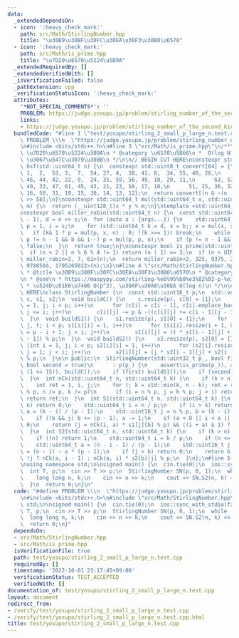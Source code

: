 ```yaml
---
data:
  _extendedDependsOn:
  - icon: ':heavy_check_mark:'
    path: src/Math/StirlingNumber.hpp
    title: "\u30B9\u30BF\u30FC\u30EA\u30F3\u30B0\u6570"
  - icon: ':heavy_check_mark:'
    path: src/Math/is_prime.hpp
    title: "\u7D20\u6570\u5224\u5B9A"
  _extendedRequiredBy: []
  _extendedVerifiedWith: []
  _isVerificationFailed: false
  _pathExtension: cpp
  _verificationStatusIcon: ':heavy_check_mark:'
  attributes:
    '*NOT_SPECIAL_COMMENTS*': ''
    PROBLEM: https://judge.yosupo.jp/problem/stirling_number_of_the_second_kind_small_p_large_n
    links:
    - https://judge.yosupo.jp/problem/stirling_number_of_the_second_kind_small_p_large_n
  bundledCode: "#line 1 \"test/yosupo/stirling_2_small_p_large_n.test.cpp\"\n#define\
    \ PROBLEM \\\n  \"https://judge.yosupo.jp/problem/stirling_number_of_the_second_kind_small_p_large_n\"\
    \n#include <bits/stdc++.h>\n#line 3 \"src/Math/is_prime.hpp\"\n/**\n * @title\
    \ \u7D20\u6570\u5224\u5B9A\n * @category \u6570\u5B66\n *  O(log N)\n * constexpr\
    \ \u3067\u547C\u3079\u308B\n */\n\n// BEGIN CUT HERE\nconstexpr std::uint16_t\
    \ bsf(std::uint64_t n) {\n  constexpr std::uint8_t convert[64] = {\n      0, \
    \ 1,  2,  53, 3,  7,  54, 27, 4,  38, 41, 8,  34, 55, 48, 28,\n      62, 5,  39,\
    \ 46, 44, 42, 22, 9,  24, 35, 59, 56, 49, 18, 29, 11,\n      63, 52, 6,  26, 37,\
    \ 40, 33, 47, 61, 45, 43, 21, 23, 58, 17, 10,\n      51, 25, 36, 32, 60, 20, 57,\
    \ 16, 50, 31, 19, 15, 30, 14, 13, 12};\n  return convert[(n & ~(n - 1)) * 157587932685088877\
    \ >> 58];\n}\nconstexpr std::uint64_t mul(std::uint64_t x, std::uint64_t y, std::uint64_t\
    \ m) {\n  return (__uint128_t)x * y % m;\n}\ntemplate <std::uint64_t... args>\n\
    constexpr bool miller_rabin(std::uint64_t n) {\n  const std::uint64_t s = bsf(n\
    \ - 1), d = n >> s;\n  for (auto a : {args...}) {\n    std::uint64_t b = a % n,\
    \ p = 1, i = s;\n    for (std::uint64_t k = d, x = b;; x = mul(x, x, n))\n   \
    \   if (k& 1 ? p = mul(p, x, n) : 0; !(k >>= 1)) break;\n    while (p != 1 &&\
    \ p != n - 1 && b && i--) p = mul(p, p, n);\n    if (p != n - 1 && i != s) return\
    \ false;\n  }\n  return true;\n}\nconstexpr bool is_prime(std::uint64_t n) {\n\
    \  if (n < 2 || n % 6 % 4 != 1) return (n | 1) == 3;\n  if (n < UINT_MAX) return\
    \ miller_rabin<2, 7, 61>(n);\n  return miller_rabin<2, 325, 9375, 28178, 450775,\
    \ 9780504, 1795265022>(n);\n}\n#line 4 \"src/Math/StirlingNumber.hpp\"\n/**\n\
    \ * @title \u30B9\u30BF\u30FC\u30EA\u30F3\u30B0\u6570\n * @category \u6570\u5B66\
    \n * @see\n * https://maspypy.com/stirling-%e6%95%b0%e3%82%92-p-%e3%81%a7%e5%89%b2%e3%81%a3%e3%81%9f%e4%bd%99%e3%82%8a%e3%81%ae%e8%a8%88%e7%ae%97\n\
    \ * \u524D\u51E6\u7406 O(p^2), \u30AF\u30A8\u30EA O(log n)\n */\n\n// BEGIN CUT\
    \ HERE\nclass StirlingNumber {\n  const std::uint16_t p;\n  std::vector<std::vector<std::uint16_t>>\
    \ c, s1, s2;\n  void buildC() {\n    c.resize(p), c[0] = {1};\n    for (int i\
    \ = 1, j; i < p; i++)\n      for (c[i] = c[i - 1], c[i].emplace_back(0), j = 1;\
    \ j <= i; j++)\n        c[i][j] -= p & -((c[i][j] += c[i - 1][j - 1]) >= p);\n\
    \  }\n  void buildS1() {\n    s1.resize(p), s1[0] = {1};\n    for (int i = 1,\
    \ j, t; i < p; s1[i][i] = 1, i++)\n      for (s1[i].resize(i + 1, 0), j = 1, t\
    \ = p - i + 1; j < i; j++)\n        s1[i][j] = (t * s1[i - 1][j] + s1[i - 1][j\
    \ - 1]) % p;\n  }\n  void buildS2() {\n    s2.resize(p), s2[0] = {1};\n    for\
    \ (int i = 1, j; i < p; s2[i][i] = 1, i++)\n      for (s2[i].resize(i + 1, 0),\
    \ j = 1; j < i; j++)\n        s2[i][j] = (j * s2[i - 1][j] + s2[i - 1][j - 1])\
    \ % p;\n  }\n\n public:\n  StirlingNumber(std::uint32_t p_, bool first = true,\
    \ bool second = true)\n      : p(p_) {\n    assert(is_prime(p_)), assert(p_ <\
    \ (1 << 15)), buildC();\n    if (first) buildS1();\n    if (second) buildS2();\n\
    \  }\n  int nCk(std::uint64_t n, std::uint64_t k) {\n    if (k > n) return 0;\n\
    \    int ret = 1, i, j;\n    for (; k = std::min(k, n - k); ret = ret * c[i][j]\
    \ % p, n /= p, k /= p)\n      if (i = n % p, j = k % p; j > i) return 0;\n   \
    \ return ret;\n  }\n  int S1(std::uint64_t n, std::uint64_t k) {\n    if (k >\
    \ n) return 0;\n    std::uint64_t i = n / p;\n    if (i > k) return 0;\n    std::int64_t\
    \ a = (k - i) / (p - 1);\n    std::uint16_t j = n % p, b = (k - i) % (p - 1);\n\
    \    if (!b && j) b += (p - 1), a -= 1;\n    if (a < 0 || i < a || b > j) return\
    \ 0;\n    return (j = nCk(i, a) * s1[j][b] % p) && ((i + a) & 1) ? p - j : j;\n\
    \  }\n  int S2(std::uint64_t n, std::uint64_t k) {\n    if (k > n) return 0;\n\
    \    if (!n) return 1;\n    std::uint64_t i = k / p;\n    if (n <= i) return 0;\n\
    \    std::uint64_t a = (n - i - 1) / (p - 1);\n    std::uint16_t j = k % p, b\
    \ = (n - i) - a * (p - 1);\n    if (j > b) return 0;\n    return b == p - 1 &&\
    \ !j ? nCk(a, i - 1) : nCk(a, i) * s2[b][j] % p;\n  }\n};\n#line 5 \"test/yosupo/stirling_2_small_p_large_n.test.cpp\"\
    \nusing namespace std;\n\nsigned main() {\n  cin.tie(0);\n  ios::sync_with_stdio(false);\n\
    \  int T, p;\n  cin >> T >> p;\n  StirlingNumber SN(p, 0, 1);\n  while (T--) {\n\
    \    long long n, k;\n    cin >> n >> k;\n    cout << SN.S2(n, k) << '\\n';\n\
    \  }\n  return 0;\n}\n"
  code: "#define PROBLEM \\\n  \"https://judge.yosupo.jp/problem/stirling_number_of_the_second_kind_small_p_large_n\"\
    \n#include <bits/stdc++.h>\n#include \"src/Math/StirlingNumber.hpp\"\nusing namespace\
    \ std;\n\nsigned main() {\n  cin.tie(0);\n  ios::sync_with_stdio(false);\n  int\
    \ T, p;\n  cin >> T >> p;\n  StirlingNumber SN(p, 0, 1);\n  while (T--) {\n  \
    \  long long n, k;\n    cin >> n >> k;\n    cout << SN.S2(n, k) << '\\n';\n  }\n\
    \  return 0;\n}"
  dependsOn:
  - src/Math/StirlingNumber.hpp
  - src/Math/is_prime.hpp
  isVerificationFile: true
  path: test/yosupo/stirling_2_small_p_large_n.test.cpp
  requiredBy: []
  timestamp: '2022-10-01 23:17:45+09:00'
  verificationStatus: TEST_ACCEPTED
  verifiedWith: []
documentation_of: test/yosupo/stirling_2_small_p_large_n.test.cpp
layout: document
redirect_from:
- /verify/test/yosupo/stirling_2_small_p_large_n.test.cpp
- /verify/test/yosupo/stirling_2_small_p_large_n.test.cpp.html
title: test/yosupo/stirling_2_small_p_large_n.test.cpp
---
```

